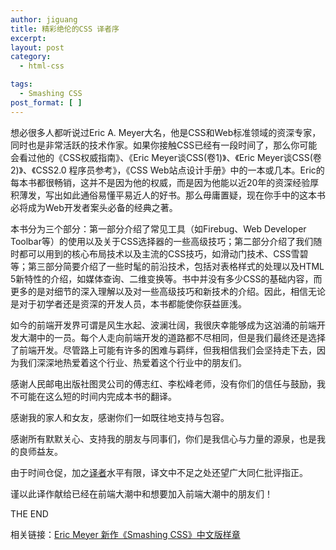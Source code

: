 ```yaml
---
author: jiguang
title: 精彩绝伦的CSS 译者序
excerpt:
layout: post
category:
  - html-css

tags:
  - Smashing CSS
post_format: [ ]
---
```

想必很多人都听说过Eric A. Meyer大名，他是CSS和Web标准领域的资深专家，同时也是非常活跃的技术作家。如果你接触CSS已经有一段时间了，那么你可能会看过他的《CSS权威指南》、《Eric Meyer谈CSS(卷1)》、《Eric Meyer谈CSS(卷2)》、《CSS2.0 程序员参考》，《CSS Web站点设计手册》中的一本或几本。Eric的每本书都很畅销，这并不是因为他的权威，而是因为他能以近20年的资深经验厚积薄发，写出如此通俗易懂平易近人的好书。那么毋庸置疑，现在你手中的这本书必将成为Web开发者案头必备的经典之著。

本书分为三个部分：第一部分介绍了常见工具（如Firebug、Web Developer Toolbar等）的使用以及关于CSS选择器的一些高级技巧；第二部分介绍了我们随时都可以用到的核心布局技术以及主流的CSS技巧，如滑动门技术、CSS雪碧等；第三部分简要介绍了一些时髦的前沿技术，包括对表格样式的处理以及HTML 5新特性的介绍，如媒体查询、二维变换等。书中并没有多少CSS的基础内容，而更多的是对细节的深入理解以及对一些高级技巧和新技术的介绍。因此，相信无论是对于初学者还是资深的开发人员，本书都能使你获益匪浅。

如今的前端开发界可谓是风生水起、波澜壮阔，我很庆幸能够成为这汹涌的前端开发大潮中的一员。每个人走向前端开发的道路都不尽相同，但是我们最终还是选择了前端开发。尽管路上可能有许多的困难与羁绊，但我相信我们会坚持走下去，因为我们深深地热爱着这个行业、热爱着这个行业中的朋友们。

感谢人民邮电出版社图灵公司的傅志红、李松峰老师，没有你们的信任与鼓励，我不可能在这么短的时间内完成本书的翻译。

感谢我的家人和女友，感谢你们一如既往地支持与包容。

感谢所有默默关心、支持我的朋友与同事们，你们是我信心与力量的源泉，也是我的良师益友。

由于时间仓促，加之[译者][1]水平有限，译文中不足之处还望广大同仁批评指正。

谨以此译作献给已经在前端大潮中和想要加入前端大潮中的朋友们！

THE END

相关链接：[Eric Meyer 新作《Smashing CSS》中文版样章][2]

 [1]: http://jiguang.github.com "译者"
 [2]: http://44ux.com/index.php/2012/04/smashing-css-sample-chapter/